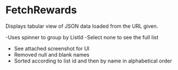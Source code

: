 # FetchRewards
Displays tabular view of JSON data loaded from the URL given.

-Uses spinner to group by ListId
-Select none to see the full list 
- See attached screenshot for UI
- Removed null and blank names
- Sorted according to list id and then by name in alphabetical order 



